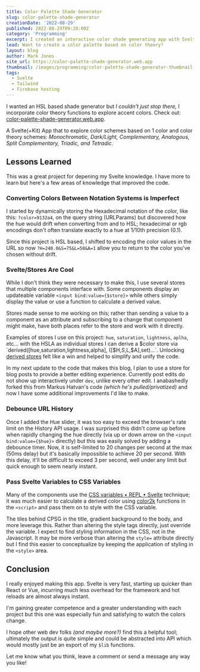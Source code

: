 ```yaml
---
title: Color Palette Shade Generator
slug: color-palette-shade-generator
creationDate: '2022-08-29'
published: 2022-08-29T09:20:00Z
category: 'Programming'
excerpt: I created an interactive color shade generating app with Svelte
lead: Want to create a color palette based on color theory?
layout: blog
author: Mark Jones
site_url: https://color-palette-shade-generator.web.app
thumbnail: /images/programming/color-palette-shade-generator-thumbnail.png
tags:
  - Svelte
  - Tailwind
  - Firebase hosting
---
```


I wanted an HSL based shade generator but *I couldn't just stop there,* I incorporate color theory functions to explore accent colors. Check out: [color-palette-shade-generator.web.app](https://color-palette-shade-generator.web.app/).

A Svelte(+Kit) App that to explore color schemes based on 1 color and color theory schemes: *Monochromatic, Dark/Light, Complementary, Analogous, Split Complementary, Triadic, and Tetradic.*

## Lessons Learned

This was a great project for depening my Svelte knowledge. I have more to learn but here's a few areas of knowledge that improved the code.

### Converting Colors Between Notation Systems is Imperfect

I started by dynamically storing the Hexadecimal notation of the color, like this: `?color=9132a4`, on the query string (URLParams) but discovered how the hue would drift when converting from and to HSL; hexadecimal or rgb encodings don't often translate exactly to a hue at 1/10th precision (0.1). 

Since this project is HSL based, I shifted to encoding the color values in the URL so now `?H=240.0&S=75&L=50&A=1` allow you to return to the color you've chosen without drift.

### Svelte/Stores Are Cool

While I don't think they were necessary to make this, I use several stores that multiple components interface with. Some components display an updateable variable `<input bind:value={$store}>` while others simply display the value or use a function to calculate a derived value.

Stores made sense to me working on this; rather than sending a value to a component as an attribute and subscribing to a change that component might make, have both places refer to the store and work with it directly.

Examples of stores I use on this project: `hue`, `saturation`, `lightness`, `aplha`, etc... with the HSLA as individual stores I can derive a $color store via `derived([hue,saturation,lightness,alpha], ([$H,$S,$L,$A],set)...`. Unlocking [derived stores](https://svelte.dev/docs#run-time-svelte-store-derived) felt like a win and helped to simplify and unify the code.

In my next update to the code that makes this blog, I plan to use a store for blog posts to provide a better editing experience. Currently post edits do not show up interactively under `dev`, unlike every other edit. I anabashedly forked this from Markus Hatvan's code *(which he's pulled/privatized)* and now I have some additional improvements I'd like to make.

### Debounce URL History

Once I added the Hue slider, it was too easy to exceed the browser's rate limit on the History API usage. I was surprised this didn't come up before when rapidly changing the hue directly (via up or down arrow on the `<input bind:value={$hue}>` directly) but this was easily solved by adding a debounce timer. Now, it is self-limited to 20 changes per second at the max (50ms delay) but it's basically impossible to achieve 20 per second. With this delay, it'll be difficult to exceed 3 per second, well under any limit but quick enough to seem nearly instant.

### Pass Svelte Variables to CSS Variables

Many of the components use the [CSS variables • REPL • Svelte](https://svelte.dev/repl/4b1c649bc75f44eb9142dadc0322eccd?version=3.6.7) technique; it was much easier to calculate a derived color using [color2k](https://color2k.com/) functions in the `<script>` and pass them on to style with the CSS variable.

The tiles behind CPSG in the title, gradient background to the body, and more leverage this. Rather than altering the style tags directly, just override the variable. I expect to find styling information in the CSS, not in the Javascript. It may be more verbose than altering the `style=` attribute directly but I find this easier to conceptualize by keeping the application of styling in the `<style>` area.

## Conclusion

I really enjoyed making this app. Svelte is very fast, starting up quicker than React or Vue, incurring much less overhead for the framework and hot reloads are almost always instant.

I'm gaining greater competence and a greater understanding with each project but this one was especially fun and satisfying to watch the colors change.

I hope other web dev folks *(and maybe more?)* find this a helpful tool; ultimately the output is quite simple and could be abstracted into API which would mostly just be an export of my `$lib` functions.

Let me know what you think, leave a comment or send a message any way you like!